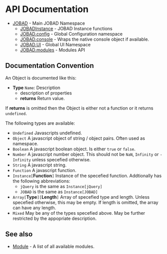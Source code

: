 # API Documentation

* [JOBAD](JOBAD/index.md) - Main JOBAD Namespace
	* [JOBADInstance](JOBAD/JOBADInstance/index.md) - JOBAD Instance functions
	* [JOBAD.config](JOBAD/JOBAD.config/index.md) - Global Configuration namespace
	* [JOBAD.console](JOBAD/JOBAD.console.md) - Wraps the native console object if available. 
	* [JOBAD.UI](JOBAD/JOBAD.UI/index.md) - Global UI Namespace
	* [JOBAD.modules](JOBAD/JOBAD.modules/index.md) - Modules API
	

## Documentation Convention
An Object is documented like this:

* **Type** `Name`: Description
	* description of properties
	* **returns** Return value. 

If **returns** is omitted then the Object is either not a function or it returns `undefined`. 

The following types are available: 

* `Undefined` Javascripts undefined. 
* `Object` A javascript object of string / object pairs. Often used as namespace. 
* `Boolean` A javascript boolean object. Is either `true` or `false`. 
* `Number` A javascript number object. This should not be `NaN`, `Infinity` or `-Infinity` unless specefied otherwise. 
* `String` A javascript string. 
* `Function` A javascript function. 
* `Instance[`**Function**`]` Instance of the specefied function. Addtionally has the following abbreviations: 
	* `jQuery` is the same as `Instance[jQuery]`
	* `JOBAD` is the same as `Instance[JOBAD]`
* `Array[`**Type**`][`**Length**`]` Array of specefied type and length. Unless specefied otherwise, this may be empty. If length is omitted, the array can have any length. 
* `Mixed` May be any of the types specefied above. May be further restricted by the appopriate description.  

## See also

* [Module](../modules/index.md) - A list of all available modules. 
